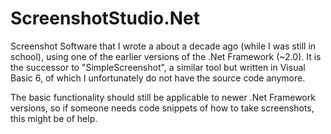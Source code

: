 # ScreenshotStudio.Net

Screenshot Software that I wrote a about a decade ago (while I was still in school), using one of the earlier versions of the .Net Framework (~2.0). It is the successor to "SimpleScreenshot", a similar tool but written in Visual Basic 6, of which I unfortunately do not have the source code anymore.

The basic functionality should still be applicable to newer .Net Framework versions, so if someone needs code snippets of how to take screenshots, this might be of help.
